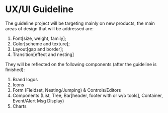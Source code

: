 UX/UI Guideline
===============

The guideline project will be targeting mainly on new products, the main areas of design that will be addressed are:

1. Font[size, weight, family];
2. Color[scheme and texture];
3. Layout[gap and border];
4. Transition[effect and nesting]


They will be reflected on the following components (after the guideline is finished):

1. Brand logos
2. Icons
3. Form (Fieldset, Nesting/Jumping) & Controls/Editors
4. Components (List, Tree, Bar[header, footer with or w/o tools], Container, Event/Alert Msg Display)
5. Charts